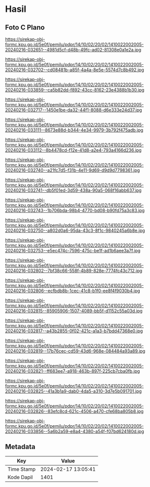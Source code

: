 # Hasil

## Foto C Plano

https://sirekap-obj-formc.kpu.go.id/5e0f/pemilu/pdpr/14/10/02/20/02/1410022002005-20240216-032651--4981d5cf-d48b-49fc-ad02-81308e0a1e2a.jpg

https://sirekap-obj-formc.kpu.go.id/5e0f/pemilu/pdpr/14/10/02/20/02/1410022002005-20240216-032702--cd08481b-a85f-4a4a-8e5e-5574d7c8b492.jpg

https://sirekap-obj-formc.kpu.go.id/5e0f/pemilu/pdpr/14/10/02/20/02/1410022002005-20240216-033859--ca5b82dd-f892-43cc-8162-23e4388b1b30.jpg

https://sirekap-obj-formc.kpu.go.id/5e0f/pemilu/pdpr/14/10/02/20/02/1410022002005-20240216-032717--1450e1be-da32-44f1-8088-d6e333e24d37.jpg

https://sirekap-obj-formc.kpu.go.id/5e0f/pemilu/pdpr/14/10/02/20/02/1410022002005-20240216-033111--8673e88d-b344-4e34-9979-3b792f475adb.jpg

https://sirekap-obj-formc.kpu.go.id/5e0f/pemilu/pdpr/14/10/02/20/02/1410022002005-20240216-033112--8b4478cd-f12e-41d8-a2e4-793a4166d236.jpg

https://sirekap-obj-formc.kpu.go.id/5e0f/pemilu/pdpr/14/10/02/20/02/1410022002005-20240216-032740--a21fc7d5-f31b-4e11-9d69-d9d9d7798361.jpg

https://sirekap-obj-formc.kpu.go.id/5e0f/pemilu/pdpr/14/10/02/20/02/1410022002005-20240216-032741--db5f01ed-3d59-438a-90a5-068f16abb637.jpg

https://sirekap-obj-formc.kpu.go.id/5e0f/pemilu/pdpr/14/10/02/20/02/1410022002005-20240216-032743--1b706bda-98b4-4770-bd08-b90fd75a3c83.jpg

https://sirekap-obj-formc.kpu.go.id/5e0f/pemilu/pdpr/14/10/02/20/02/1410022002005-20240216-032750--a802d0a6-95da-43c3-8f1c-9840245a6b8e.jpg

https://sirekap-obj-formc.kpu.go.id/5e0f/pemilu/pdpr/14/10/02/20/02/1410022002005-20240216-032753--e5ec474c-7596-475c-be1f-ad1b6aee3a7f.jpg

https://sirekap-obj-formc.kpu.go.id/5e0f/pemilu/pdpr/14/10/02/20/02/1410022002005-20240216-032802--7bf38c66-558f-4b89-828e-7774fc43c712.jpg

https://sirekap-obj-formc.kpu.go.id/5e0f/pemilu/pdpr/14/10/02/20/02/1410022002005-20240216-032806--ecfbdb8b-1cec-41c8-b1f0-ee8f4f9030b4.jpg

https://sirekap-obj-formc.kpu.go.id/5e0f/pemilu/pdpr/14/10/02/20/02/1410022002005-20240216-032815--85905906-1507-4089-bb5f-d1152c55a03d.jpg

https://sirekap-obj-formc.kpu.go.id/5e0f/pemilu/pdpr/14/10/02/20/02/1410022002005-20240216-032817--a43b2855-0f02-421c-a1a3-b7bdd47368e0.jpg

https://sirekap-obj-formc.kpu.go.id/5e0f/pemilu/pdpr/14/10/02/20/02/1410022002005-20240216-032819--17b76cec-cd59-43d6-968e-084484a93a89.jpg

https://sirekap-obj-formc.kpu.go.id/5e0f/pemilu/pdpr/14/10/02/20/02/1410022002005-20240216-032821--ff683ee7-a918-463b-897f-225cb7cba0fb.jpg

https://sirekap-obj-formc.kpu.go.id/5e0f/pemilu/pdpr/14/10/02/20/02/1410022002005-20240216-032825--41a3b1a9-dab0-4da5-a310-3d7e5b091701.jpg

https://sirekap-obj-formc.kpu.go.id/5e0f/pemilu/pdpr/14/10/02/20/02/1410022002005-20240216-032826--83efc8cd-621c-4506-a470-cfe68ba805b8.jpg

https://sirekap-obj-formc.kpu.go.id/5e0f/pemilu/pdpr/14/10/02/20/02/1410022002005-20240216-033856--5a6b2a59-e8a4-4380-a54f-f07bd624180d.jpg


## Metadata

| Key        | Value               |
| ---------- | ------------------- |
| Time Stamp | 2024-02-17 13:05:41 |
| Kode Dapil | 1401                |



